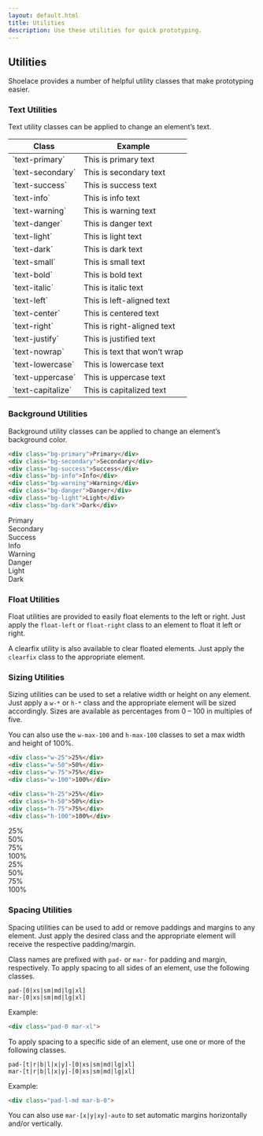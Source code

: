 ```yaml
---
layout: default.html
title: Utilities
description: Use these utilities for quick prototyping.
---
```


## Utilities

Shoelace provides a number of helpful utility classes that make prototyping easier.

### Text Utilities

Text utility classes can be applied to change an element’s text.

<table class="table">
  <thead>
    <tr>
      <th>Class</th>
      <th>Example</th>
    </tr>
  </thead>
  <tbody>
    <tr>
      <td>`text-primary`</td>
      <td class="text-primary">This is primary text</td>
    </tr>
    <tr>
      <td>`text-secondary`</td>
      <td class="text-secondary">This is secondary text</td>
    </tr>
    <tr>
      <td>`text-success`</td>
      <td class="text-success">This is success text</td>
    </tr>
    <tr>
      <td>`text-info`</td>
      <td class="text-info">This is info text</td>
    </tr>
    <tr>
      <td>`text-warning`</td>
      <td class="text-warning">This is warning text</td>
    </tr>
    <tr>
      <td>`text-danger`</td>
      <td class="text-danger">This is danger text</td>
    </tr>
    <tr>
      <td>`text-light`</td>
      <td class="text-light">This is light text</td>
    </tr>
    <tr>
      <td>`text-dark`</td>
      <td class="text-dark">This is dark text</td>
    </tr>
    <tr>
      <td>`text-small`</td>
      <td class="text-small">This is small text</td>
    </tr>
    <tr>
      <td>`text-bold`</td>
      <td class="text-bold">This is bold text</td>
    </tr>
    <tr>
      <td>`text-italic`</td>
      <td class="text-italic">This is italic text</td>
    </tr>
    <tr>
      <td>`text-left`</td>
      <td class="text-left">This is left-aligned text</td>
    </tr>
    <tr>
      <td>`text-center`</td>
      <td class="text-center">This is centered text</td>
    </tr>
    <tr>
      <td>`text-right`</td>
      <td class="text-right">This is right-aligned text</td>
    </tr>
    <tr>
      <td>`text-justify`</td>
      <td class="text-justify">This is justified text</td>
    </tr>
    <tr>
      <td>`text-nowrap`</td>
      <td class="text-nowrap">This is text that won’t wrap</td>
    </tr>
    <tr>
      <td>`text-lowercase`</td>
      <td class="text-lowercase">This is lowercase text</td>
    </tr>
    <tr>
      <td>`text-uppercase`</td>
      <td class="text-uppercase">This is uppercase text</td>
    </tr>
    <tr>
      <td>`text-capitalize`</td>
      <td class="text-capitalize">This is capitalized text</td>
    </tr>
  </tbody>
</table>

### Background Utilities

Background utility classes can be applied to change an element’s background color.

```html
<div class="bg-primary">Primary</div>
<div class="bg-secondary">Secondary</div>
<div class="bg-success">Success</div>
<div class="bg-info">Info</div>
<div class="bg-warning">Warning</div>
<div class="bg-danger">Danger</div>
<div class="bg-light">Light</div>
<div class="bg-dark">Dark</div>
```

<div class="mar-b-sm pad-sm bg-primary text-light">Primary</div>
<div class="mar-b-sm pad-sm bg-secondary text-light">Secondary</div>
<div class="mar-b-sm pad-sm bg-success text-light">Success</div>
<div class="mar-b-sm pad-sm bg-info text-light">Info</div>
<div class="mar-b-sm pad-sm bg-warning text-light">Warning</div>
<div class="mar-b-sm pad-sm bg-danger text-light">Danger</div>
<div class="mar-b-sm pad-sm bg-light text-dark">Light</div>
<div class="mar-b-sm pad-sm bg-dark text-light">Dark</div>

### Float Utilities

Float utilities are provided to easily float elements to the left or right. Just apply the `float-left` or `float-right` class to an element to float it left or right.

A clearfix utility is also available to clear floated elements. Just apply the `clearfix` class to the appropriate element.

### Sizing Utilities

Sizing utilities can be used to set a relative width or height on any element. Just apply a `w-*` or `h-*` class and the appropriate element will be sized accordingly. Sizes are available as percentages from 0 – 100 in multiples of five.

You can also use the `w-max-100` and `h-max-100` classes to set a max width and height of 100%.

```html
<div class="w-25">25%</div>
<div class="w-50">50%</div>
<div class="w-75">75%</div>
<div class="w-100">100%</div>

<div class="h-25">25%</div>
<div class="h-50">50%</div>
<div class="h-75">75%</div>
<div class="h-100">100%</div>
```

<div class="width-sizing-example">
  <div class="w-25">25%</div>
  <div class="w-50">50%</div>
  <div class="w-75">75%</div>
  <div class="w-100">100%</div>
</div>

<div class="height-sizing-example">
  <div class="h-25">25%</div>
  <div class="h-50">50%</div>
  <div class="h-75">75%</div>
  <div class="h-100">100%</div>
</div>

### Spacing Utilities

Spacing utilities can be used to add or remove paddings and margins to any element. Just apply the desired class and the appropriate element will receive the respective padding/margin.

Class names are prefixed with `pad-` or `mar-` for padding and margin, respectively. To apply spacing to all sides of an element, use the following classes.

```
pad-[0|xs|sm|md|lg|xl]
mar-[0|xs|sm|md|lg|xl]
```

Example:

```html
<div class="pad-0 mar-xl">
```

To apply spacing to a specific side of an element, use one or more of the following classes.

```
pad-[t|r|b|l|x|y]-[0|xs|sm|md|lg|xl]
mar-[t|r|b|l|x|y]-[0|xs|sm|md|lg|xl]
```

Example:

```html
<div class="pad-l-md mar-b-0">
```

You can also use `mar-[x|y|xy]-auto` to set automatic margins horizontally and/or vertically.
